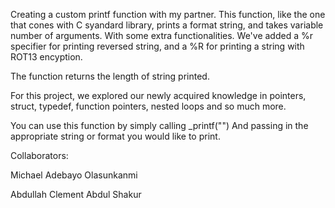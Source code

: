 Creating a custom printf function with my partner. This function, like the one that cones with C syandard library, prints a format string, and takes variable number of arguments.  With some extra functionalities. We've added a %r specifier for printing reversed string, and a %R for printing a string with ROT13 encyption.

The function returns the length of string printed.

For this project, we explored our newly acquired knowledge in pointers, struct, typedef, function pointers, nested loops and so much more.

You can use this function by simply calling _printf("") And passing in the appropriate string or format you would like to print.

Collaborators:

Michael Adebayo Olasunkanmi

Abdullah Clement Abdul Shakur
